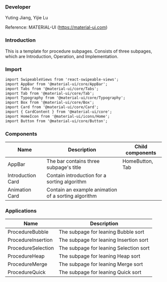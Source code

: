 
### **Developer**
Yuting Jiang, Yijie Lu

Reference: MATERIAL-UI (https://material-ui.com)


###  **Introduction**

This is a template for procedure subpages. Consists of three subpages, which are Introduction, Operation, and Implementation.

###  **Import**

```html
import SwipeableViews from 'react-swipeable-views';
import AppBar from '@material-ui/core/AppBar';
import Tabs from '@material-ui/core/Tabs';
import Tab from '@material-ui/core/Tab';
import Typography from '@material-ui/core/Typography';
import Box from '@material-ui/core/Box';
import Card from '@material-ui/core/Card';
import { CardContent } from '@material-ui/core';
import HomeIcon from '@material-ui/icons/Home';
import Button from '@material-ui/core/Button';
```

###  **Components**

| Name | Description | Child components |
| ---- | ----------- | ---------------- |
| AppBar | The bar contains three subpage's title      | HomeButton, Tab           | 
| Introduction Card | Contain introduction for a sorting algorithm        |                  | 
| Animation Card | Contain an example animation of a sorting algorithm        |                  | 

###  **Applications**

| Name | Description | 
| ---- | ----------- | 
| ProcedureBubble | The subpage for leaning Bubble sort |  
| ProcedureInsertion | The subpage for leaning Insertion sort |  
| ProcedureSelection | The subpage for leaning Selection sort |  
| ProcedureHeap | The subpage for leaning Heap sort |  
| ProcedureMerge | The subpage for leaning Merge sort |  
| ProcedureQuick | The subpage for leaning Quick sort |  


